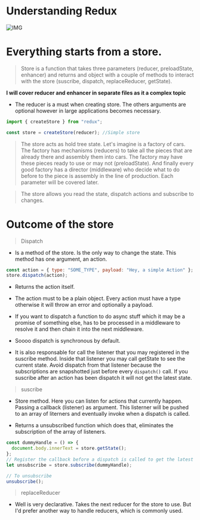 # Understanding Redux

![IMG](https://media.giphy.com/media/3ohhwkXgsM2rMOyRi0/giphy.gif)

# Everything starts from a store.

> Store is a function that takes three parameters (reducer, preloadState, enhancer) and returns and object with a couple of methods to interact with the store (suscribe, dispatch, replaceReducer, getState).

**I will cover reducer and enhancer in separate files as it a complex topic**

* The reducer is a must when creating store. The others arguments are optional however in large applications becomes necessary.

```javascript
import { createStore } from "redux";

const store = createStore(reducer); //Simple store
```

> The store acts as hold tree state. Let's imagine is a factory of cars. The factory has mechanisms (reducers) to take all the pieces that are already there and assembly them into cars. The factory may have these pieces ready to use or may not (preloadState). And finally every good factory has a director (middleware) who decide what to do before to the piece is assembly in the line of production. Each parameter will be covered later.

> The store allows you read the state, dispatch actions and subscribe to changes.

# Outcome of the store

> Dispatch

* Is a method of the store. Is the only way to change the state. This method has one argument, an action.

```javascript
const action = { type: "SOME_TYPE", payload: "Hey, a simple Action" };
store.dispatch(action);
```

* Returns the action itself.

* The action must to be a plain object. Every action must have a type otherwise it will throw an error and optionally a payload.

* If you want to dispatch a function to do async stuff which it may be a promise of something else, has to be processed in a middleware to resolve it and then chain it into the next middleware.

* Soooo dispatch is synchronous by default.

* It is also responsable for call the listener that you may registered in the suscribe method. Inside that listener you may call getState to see the current state. Avoid dispatch from that listener because the subscriptions are snapshotted just before every `dispatch()` call. If you suscribe after an action has been dispatch it will not get the latest state.

> suscribe

* Store method. Here you can listen for actions that currently happen. Passing a callback (listener) as argument. This listerner will be pushed to an array of literners and eventually invoke when a dispatch is called.

* Returns a unsubscribed function which does that, eliminates the subscription of the array of listeners.

```javascript
const dummyHandle = () => {
  document.body.innerText = store.getState();
};
// Register the callback before a dispatch is called to get the latest state
let unsubscribe = store.subscribe(dummyHandle);

// To unsubscribe
unsubscribe();
```

> replaceReducer

* Well is very declarative. Takes the next reducer for the store to use. But I'd prefer another way to handle reducers, which is commonly used.
